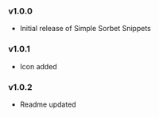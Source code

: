 ### v1.0.0

- Initial release of Simple Sorbet Snippets

### v1.0.1

- Icon added

### v1.0.2

- Readme updated
